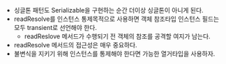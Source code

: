 - 싱글톤 패턴도 Serializable을 구현하는 순간 더이상 싱글톤이 아니게 된다.
- readResolve를 인스턴스 통제목적으로 사용하면 객체 참조타입 인스턴스 필드는 모두 transient로 선언해야 한다.
  - readReslove 메서드가 수행되기 전 객체의 참조를 공격할 여지가 남는다.
- readResolve 메서드의 접근성은 매우 중요하다.
- 불변식을 지키기 위해 인스턴스를 통제해야 한다면 가능한 열거타입을 사용하자.

